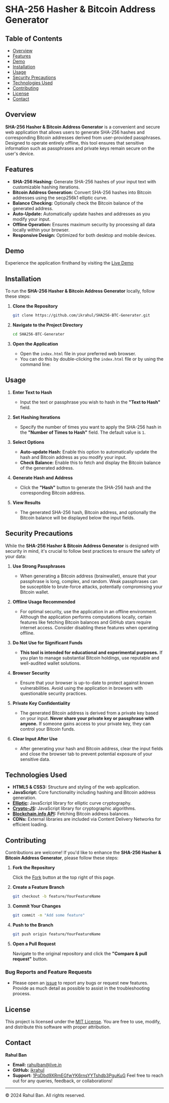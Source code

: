# SHA-256 Hasher & Bitcoin Address Generator

## Table of Contents

- [Overview](#overview)
- [Features](#features)
- [Demo](#demo)
- [Installation](#installation)
- [Usage](#usage)
- [Security Precautions](#security-precautions)
- [Technologies Used](#technologies-used)
- [Contributing](#contributing)
- [License](#license)
- [Contact](#contact)

## Overview

**SHA-256 Hasher & Bitcoin Address Generator** is a convenient and secure web application that allows users to generate SHA-256 hashes and corresponding Bitcoin addresses derived from user-provided passphrases. Designed to operate entirely offline, this tool ensures that sensitive information such as passphrases and private keys remain secure on the user's device.

## Features

- **SHA-256 Hashing:** Generate SHA-256 hashes of your input text with customizable hashing iterations.
- **Bitcoin Address Generation:** Convert SHA-256 hashes into Bitcoin addresses using the secp256k1 elliptic curve.
- **Balance Checking:** Optionally check the Bitcoin balance of the generated address.
- **Auto-Update:** Automatically update hashes and addresses as you modify your input.
- **Offline Operation:** Ensures maximum security by processing all data locally within your browser.
- **Responsive Design:** Optimized for both desktop and mobile devices.

## Demo

Experience the application firsthand by visiting the [Live Demo](https://ikrahul.github.io/SHA256-BTC-Generater/)

## Installation

To run the **SHA-256 Hasher & Bitcoin Address Generator** locally, follow these steps:

1. **Clone the Repository**

   ```bash
   git clone https://github.com/ikrahul/SHA256-BTC-Generater.git
   ```

2. **Navigate to the Project Directory**

   ```bash
   cd SHA256-BTC-Generater
   ```

3. **Open the Application**

   - Open the `index.html` file in your preferred web browser.
   - You can do this by double-clicking the `index.html` file or by using the command line:

## Usage

1. **Enter Text to Hash**

   - Input the text or passphrase you wish to hash in the **"Text to Hash"** field.

2. **Set Hashing Iterations**

   - Specify the number of times you want to apply the SHA-256 hash in the **"Number of Times to Hash"** field. The default value is `1`.

3. **Select Options**

   - **Auto-update Hash:** Enable this option to automatically update the hash and Bitcoin address as you modify your input.
   - **Check Balance:** Enable this to fetch and display the Bitcoin balance of the generated address.

4. **Generate Hash and Address**

   - Click the **"Hash"** button to generate the SHA-256 hash and the corresponding Bitcoin address.

5. **View Results**

   - The generated SHA-256 hash, Bitcoin address, and optionally the Bitcoin balance will be displayed below the input fields.

## Security Precautions

While the **SHA-256 Hasher & Bitcoin Address Generator** is designed with security in mind, it's crucial to follow best practices to ensure the safety of your data:

1. **Use Strong Passphrases**

   - When generating a Bitcoin address (brainwallet), ensure that your passphrase is long, complex, and random. Weak passphrases can be susceptible to brute-force attacks, potentially compromising your Bitcoin wallet.

2. **Offline Usage Recommended**

   - For optimal security, use the application in an offline environment. Although the application performs computations locally, certain features like fetching Bitcoin balances and GitHub stars require internet access. Consider disabling these features when operating offline.

3. **Do Not Use for Significant Funds**

   - **This tool is intended for educational and experimental purposes.** If you plan to manage substantial Bitcoin holdings, use reputable and well-audited wallet solutions.

4. **Browser Security**

   - Ensure that your browser is up-to-date to protect against known vulnerabilities. Avoid using the application in browsers with questionable security practices.

5. **Private Key Confidentiality**

   - The generated Bitcoin address is derived from a private key based on your input. **Never share your private key or passphrase with anyone.** If someone gains access to your private key, they can control your Bitcoin funds.

6. **Clear Input After Use**

   - After generating your hash and Bitcoin address, clear the input fields and close the browser tab to prevent potential exposure of your sensitive data.

## Technologies Used

- **HTML5 & CSS3:** Structure and styling of the web application.
- **JavaScript:** Core functionality including hashing and Bitcoin address generation.
- **[Elliptic](https://github.com/indutny/elliptic):** JavaScript library for elliptic curve cryptography.
- **[Crypto-JS](https://github.com/brix/crypto-js):** JavaScript library for cryptographic algorithms.
- **[Blockchain.info API](https://www.blockchain.com/api/blockchain_api):** Fetching Bitcoin address balances.
- **CDNs:** External libraries are included via Content Delivery Networks for efficient loading.

## Contributing

Contributions are welcome! If you'd like to enhance the **SHA-256 Hasher & Bitcoin Address Generator**, please follow these steps:

1. **Fork the Repository**

   Click the [Fork](https://github.com/ikrahul/SHA256-BTC-Generater/fork) button at the top right of this page.

2. **Create a Feature Branch**

   ```bash
   git checkout -b feature/YourFeatureName
   ```

3. **Commit Your Changes**

   ```bash
   git commit -m "Add some feature"
   ```

4. **Push to the Branch**

   ```bash
   git push origin feature/YourFeatureName
   ```

5. **Open a Pull Request**

   Navigate to the original repository and click the **"Compare & pull request"** button.

### Bug Reports and Feature Requests

- Please open an [issue](https://github.com/ikrahul/SHA256-BTC-Generater/issues) to report any bugs or request new features. Provide as much detail as possible to assist in the troubleshooting process.

## License

This project is licensed under the [MIT License](https://github.com/ikrahul/SHA256-BTC-Generater/blob/main/LICENSE). You are free to use, modify, and distribute this software with proper attribution.

## Contact

**Rahul Ban**

- **Email:** [rahulban@live.in](mailto:rahulban@live.in)
- **GitHub:** [ikrahul](https://github.com/ikrahul)
- **Support:** [1PqDbd9XRmEGfwYK6rnsYYTshdb3PguKuG](bitcoin:1PqDbd9XRmEGfwYK6rnsYYTshdb3PguKuG)
Feel free to reach out for any queries, feedback, or collaborations!

---
© 2024 Rahul Ban. All rights reserved.